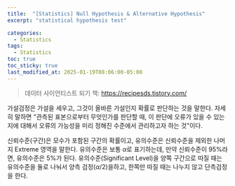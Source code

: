```yaml
---
title:  "[Statistics] Null Hypothesis & Alternative Hypothesis"
excerpt: "statistical hypothesis test"

categories:
  - Statistics
tags:
  - Statistics
toc: true
toc_sticky: true
last_modified_at: 2025-01-19T08:06:00-05:00
---
```


> 데이터 사이언티스트 되기 책: https://recipesds.tistory.com/


가설검정은 가설을 세우고, 그것이 올바른 가설인지 확률로 판단하는 것을 말한다. 자세히 말하면 "관측된 표본으로부터 무엇인가를 판단할 때,
이 판단에 오류가 있을 수 있는지에 대해서 오류의 가능성을 미리 정해진 수준에서 관리하고자 하는 것"이다. 

신뢰수준(구간)은 모수가 포함된 구간의 확률이고, 유의수준은 신뢰수준을 제외한 나머지 Extreme 영역을 말한다. 유의수준은 보통 $\alpha%$로 
표기하는데, 만약 신뢰수준이 95%라면, 유의수준은 5%가 된다. 유의수준(Significant Level)을 양쪽 구간으로 따질 때는 유의수준을 둘로 나눠서 
양측 검정($\alpha/2$)을하고, 한쪽만 따질 때는 나누지 않고 단측검정을 한다. 



 
